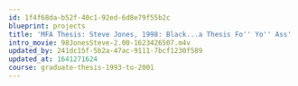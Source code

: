 ```yaml
---
id: 1f4f68da-b52f-40c1-92ed-6d8e79f55b2c
blueprint: projects
title: 'MFA Thesis: Steve Jones, 1998: Black...a Thesis Fo'' Yo'' Ass'
intro_movie: 98JonesSteve-2.00-1623426507.m4v
updated_by: 241dc15f-5b2a-47ac-9111-7bcf1230f589
updated_at: 1641271624
course: graduate-thesis-1993-to-2001
---
```

